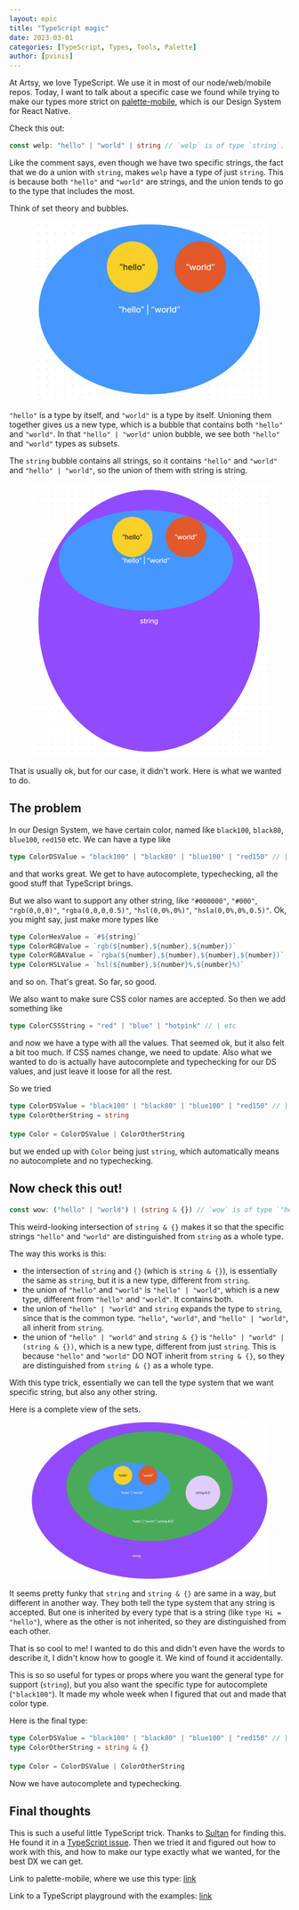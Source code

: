 ```yaml
---
layout: epic
title: "TypeScript magic"
date: 2023-03-01
categories: [TypeScript, Types, Tools, Palette]
author: [pvinis]
---
```


At Artsy, we love TypeScript. We use it in most of our node/web/mobile repos.
Today, I want to talk about a specific case we found while trying to make our
types more strict on [palette-mobile](https://github.com/artsy/palette-mobile),
which is our Design System for React Native.

Check this out:

```ts
const welp: "hello" | "world" | string // `welp` is of type `string`.
```

Like the comment says, even though we have two specific strings, the fact that
we do a union with `string`, makes `welp` have a type of just `string`. This is
because both `"hello"` and `"world"` are strings, and the union tends to go to
the type that includes the most.

Think of set theory and bubbles.

<!-- more -->

<figure class="illustration">
  <img src="/images/2023-02-20-typescript-magic/hello-world.png">
</figure>

`"hello"` is a type by itself, and `"world"` is a type by itself. Unioning them
together gives us a new type, which is a bubble that contains both `"hello"` and
`"world"`. In that `"hello" | "world"` union bubble, we see both `"hello"` and
`"world"` types as subsets.

The `string` bubble contains all strings, so it contains `"hello"` and `"world"`
and `"hello" | "world"`, so the union of them with string is string.

<figure class="illustration">
  <img src="/images/2023-02-20-typescript-magic/string.png">
</figure>

That is usually ok, but for our case, it didn't work. Here is what we wanted to
do.

## The problem

In our Design System, we have certain color, named like `black100`, `black80`,
`blue100`, `red150` etc. We can have a type like

```ts
type ColorDSValue = "black100" | "black80" | "blue100" | "red150" // | etc
```

and that works great. We get to have autocomplete, typechecking, all the good
stuff that TypeScript brings.

But we also want to support any other string, like `"#000000"`, `"#000"`,
`"rgb(0,0,0)"`, `"rgba(0,0,0,0.5)"`, `"hsl(0,0%,0%)"`, `"hsla(0,0%,0%,0.5)"`.
Ok, you might say, just make more types like

```ts
type ColorHexValue = `#${string}`
type ColorRGBValue = `rgb(${number},${number},${number})`
type ColorRGBAValue = `rgba(${number},${number},${number},${number})`
type ColorHSLValue = `hsl(${number},${number}%,${number}%)`
```

and so on. That's great. So far, so good.

We also want to make sure CSS color names are accepted. So then we add something
like

```ts
type ColorCSSString = "red" | "blue" | "hotpink" // | etc
```

and now we have a type with all the values. That seemed ok, but it also felt a
bit too much. If CSS names change, we need to update. Also what we wanted to do
is actually have autocomplete and typechecking for our DS values, and just leave
it loose for all the rest.

So we tried

```ts
type ColorDSValue = "black100" | "black80" | "blue100" | "red150" // | etc
type ColorOtherString = string

type Color = ColorDSValue | ColorOtherString
```

but we ended up with `Color` being just `string`, which automatically means no
autocomplete and no typechecking.

## Now check this out!

```ts
const wow: ("hello" | "world") | (string & {}) // `wow` is of type `"hello"` or `"world"` or `string`.
```

This weird-looking intersection of `string & {}` makes it so that the specific
strings `"hello"` and `"world"` are distinguished from `string` as a whole type.

The way this works is this:

- the intersection of `string` and `{}` (which is `string & {}`), is essentially
  the same as `string`, but it is a new type, different from `string`.
- the union of `"hello"` and `"world"` is `"hello" | "world"`, which is a new
  type, different from `"hello"` and `"world"`. It contains both.
- the union of `"hello" | "world"` and `string` expands the type to `string`,
  since that is the common type. `"hello"`, `"world"`, and `"hello" | "world"`,
  all inherit from `string`.
- the union of `"hello" | "world"` and `string & {}` is
  `"hello" | "world" | (string & {})`, which is a new type, different from just
  `string`. This is because `"hello"` and `"world"` DO NOT inherit from
  `string & {}`, so they are distinguished from `string & {}` as a whole type.

With this type trick, essentially we can tell the type system that we want
specific string, but also any other string.

Here is a complete view of the sets.

<figure class="illustration">
  <img src="/images/2023-02-20-typescript-magic/everything.png">
</figure>

It seems pretty funky that `string` and `string & {}` are same in a way, but
different in another way. They both tell the type system that any string is
accepted. But one is inherited by every type that is a string (like
`type Hi = "hello"`), where as the other is not inherited, so they are
distinguished from each other.

That is so cool to me! I wanted to do this and didn't even have the words to
describe it, I didn't know how to google it. We kind of found it accidentally.

This is so so useful for types or props where you want the general type for
support (`string`), but you also want the specific type for autocomplete
(`"black100"`). It made my whole week when I figured that out and made that
color type.

Here is the final type:

```ts
type ColorDSValue = "black100" | "black80" | "blue100" | "red150" // | etc
type ColorOtherString = string & {}

type Color = ColorDSValue | ColorOtherString
```

Now we have autocomplete and typechecking.

## Final thoughts

This is such a useful little TypeScript trick. Thanks to
[Sultan](https://github.com/MrSltun) for finding this. He found it in a
[TypeScript issue](https://github.com/microsoft/TypeScript/issues/29729#issuecomment-567871939).
Then we tried it and figured out how to work with this, and how to make our type
exactly what we wanted, for the best DX we can get.

Link to palette-mobile, where we use this type:
[link](https://github.com/artsy/palette-mobile/blob/v11.0.0/src/types.ts#L17)

Link to a TypeScript playground with the examples:
[link](https://www.typescriptlang.org/play?#code/MYewdgzgLgBA7gUwDYAcBcMBEALZSSYwA+WcIATkgCaEnTkCWYA5jALxa5L6YBQvUAJ4oEMAMIh85ACIBlAGoBDJAFdRHTACMki4AGsAjAAYjtLNt16AHKeLnVCY7ZKZyCKgYCstgPQ+7CFDAAsKiAEKKVBJSAPJQuOSyUIws7DD0TMz8QiIwEVGSFGnRFHJKDnb5JeRxCUkpWbygkLCakdUYVYXkaTiKEDBgIDCKKlAgoAC2KEiBCHz8zdDwIHAYABQ4eAR2mGSUNACUdusZqQBkMADeAL7HGlw82aEwAOIgIAWx8QiJyZlpM6sS63Z65d6farFbplZRqOwQr4UWq-eqZRbgZbMD5I8gYRFQh79EZjCYgaazKAIAB0MGSgjpw2A2EULFE8QYAyBMAS7OGFn0TgAhHwgA)

